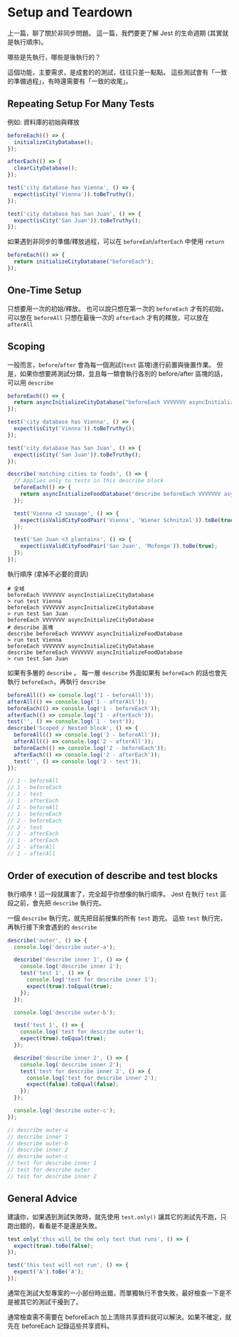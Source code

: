 # Setup and Teardown

上一篇，聊了關於非同步問題。
這一篇，我們要更了解 Jest 的生命週期 (其實就是執行順序)。

哪些是先執行，哪些是後執行的？

這個功能，主要需求，是成套的的測試，往往只差一點點。
這些測試會有「一致的準備過程」，有時還需要有「一致的收尾」。

## Repeating Setup For Many Tests

例如: 資料庫的初始與釋放

```javascript
beforeEach(() => {
  initializeCityDatabase();
});

afterEach(() => {
  clearCityDatabase();
});

test('city database has Vienna', () => {
  expect(isCity('Vienna')).toBeTruthy();
});

test('city database has San Juan', () => {
  expect(isCity('San Juan')).toBeTruthy();
});
```

如果遇到非同步的準備/釋放過程，可以在 `beforeEah`/`afterEach` 中使用 `return`

```javascript
beforeEach(() => {
  return initializeCityDatabase("beforeEach");
});
```
## One-Time Setup

只想要用一次的初始/釋放。
也可以說只想在第一次的 `beforeEach` 才有的初始，可以放在 `beforeAll`
只想在最後一次的 `afterEach` 才有的釋放，可以放在 `afterAll`

## Scoping

一般而言，`before`/`after` 會為每一個測試(`test` 區塊)進行前置與後置作業。
但是，如果你想要將測試分類，並且每一類會執行各別的 before/after 區塊的話，可以用 `describe`

```javascript
beforeEach(() => {
  return asyncInitializeCityDatabase("beforeEach VVVVVVV asyncInitializeCityDatabase");
});

test('city database has Vienna', () => {
  expect(isCity('Vienna')).toBeTruthy();
});

test('city database has San Juan', () => {
  expect(isCity('San Juan')).toBeTruthy();
});

describe('matching cities to foods', () => {
  // Applies only to tests in this describe block
  beforeEach(() => {
    return asyncInitializeFoodDatabase("describe beforeEach VVVVVVV asyncInitializeFoodDatabase");
  });

  test('Vienna <3 sausage', () => {
    expect(isValidCityFoodPair('Vienna', 'Wiener Schnitzel')).toBe(true);
  });

  test('San Juan <3 plantains', () => {
    expect(isValidCityFoodPair('San Juan', 'Mofongo')).toBe(true);
  });
});
```

執行順序 (拿掉不必要的資訊)

```shell
# 全域
beforeEach VVVVVVV asyncInitializeCityDatabase
> run test Vienna
beforeEach VVVVVVV asyncInitializeCityDatabase
> run test San Juan
beforeEach VVVVVVV asyncInitializeCityDatabase
# describe 區塊
describe beforeEach VVVVVVV asyncInitializeFoodDatabase
> run test Vienna
beforeEach VVVVVVV asyncInitializeCityDatabase
describe beforeEach VVVVVVV asyncInitializeFoodDatabase
> run test San Juan
```

如果有多層的 `describe` 。
每一層 `describe` 外面如果有 `beforeEach` 的話也會先執行 `beforeEach`，再執行 `describe`

```javascript
beforeAll(() => console.log('1 - beforeAll'));
afterAll(() => console.log('1 - afterAll'));
beforeEach(() => console.log('1 - beforeEach'));
afterEach(() => console.log('1 - afterEach'));
test('', () => console.log('1 - test'));
describe('Scoped / Nested block', () => {
  beforeAll(() => console.log('2 - beforeAll'));
  afterAll(() => console.log('2 - afterAll'));
  beforeEach(() => console.log('2 - beforeEach'));
  afterEach(() => console.log('2 - afterEach'));
  test('', () => console.log('2 - test'));
});

// 1 - beforeAll
// 1 - beforeEach
// 1 - test
// 1 - afterEach
// 2 - beforeAll
// 1 - beforeEach
// 2 - beforeEach
// 2 - test
// 2 - afterEach
// 1 - afterEach
// 2 - afterAll
// 1 - afterAll
```

## Order of execution of describe and test blocks

執行順序！這一段就厲害了，完全超乎你想像的執行順序。
Jest 在執行 `test` 區段之前，會先把 `describe` 執行完。

一個 `describe` 執行完，就先把目前搜集的所有 `test` 跑完。
這些 `test` 執行完，再執行接下來會遇到的 `describe` 

```javascript
describe('outer', () => {
  console.log('describe outer-a');

  describe('describe inner 1', () => {
    console.log('describe inner 1');
    test('test 1', () => {
      console.log('test for describe inner 1');
      expect(true).toEqual(true);
    });
  });

  console.log('describe outer-b');

  test('test 1', () => {
    console.log('test for describe outer');
    expect(true).toEqual(true);
  });

  describe('describe inner 2', () => {
    console.log('describe inner 2');
    test('test for describe inner 2', () => {
      console.log('test for describe inner 2');
      expect(false).toEqual(false);
    });
  });

  console.log('describe outer-c');
});

// describe outer-a
// describe inner 1
// describe outer-b
// describe inner 2
// describe outer-c
// test for describe inner 1
// test for describe outer
// test for describe inner 2
```

## General Advice

建議你，如果遇到測試失敗時，就先使用 `test.only()` 讓其它的測試先不跑，只跑出錯的，看看是不是還是失敗。

```javascript
test.only('this will be the only test that runs', () => {
  expect(true).toBe(false);
});

test('this test will not run', () => {
  expect('A').toBe('A');
});
```

通常在測試大型專案的一小部份時出錯，而單獨執行不會失敗，最好檢查一下是不是被其它的測試干擾到了。

通常檢查需不需要在 beforeEach 加上清除共享資料就可以解決。如果不確定，就先在 beforeEach 記錄這些共享資料。
